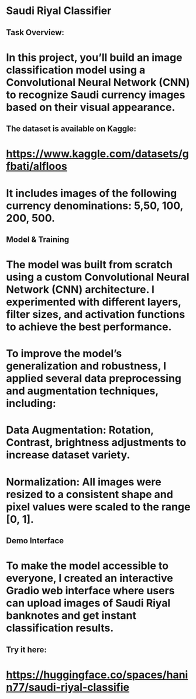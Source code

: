 # Saudi Riyal Classifier
## Task Overview:
# In this project, you’ll build an image classification model using a Convolutional Neural Network (CNN) to recognize Saudi currency images based on their visual appearance.
## The dataset is available on Kaggle:
# https://www.kaggle.com/datasets/gfbati/alfloos
# It includes images of the following currency denominations: 5,50, 100, 200, 500.
## Model & Training
# The model was built from scratch using a custom Convolutional Neural Network (CNN) architecture. I experimented with different layers, filter sizes, and activation functions to achieve the best performance.
# To improve the model’s generalization and robustness, I applied several data preprocessing and augmentation techniques, including:
# Data Augmentation: Rotation, Contrast, brightness adjustments to increase dataset variety.
# Normalization: All images were resized to a consistent shape and pixel values were scaled to the range [0, 1].
## Demo Interface
# To make the model accessible to everyone, I created an interactive Gradio web interface where users can upload images of Saudi Riyal banknotes and get instant classification results.
## Try it here:
# https://huggingface.co/spaces/hanin77/saudi-riyal-classifie
